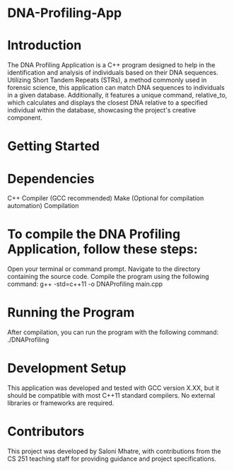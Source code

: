 # DNA-Profiling-App

# Introduction
The DNA Profiling Application is a C++ program designed to help in the identification and analysis of individuals based on their DNA sequences. Utilizing Short Tandem Repeats (STRs), a method commonly used in forensic science, this application can match DNA sequences to individuals in a given database. Additionally, it features a unique command, relative_to, which calculates and displays the closest DNA relative to a specified individual within the database, showcasing the project's creative component.

# Getting Started
   # Dependencies
   C++ Compiler (GCC recommended)
   Make (Optional for compilation automation)
   Compilation

# To compile the DNA Profiling Application, follow these steps:

Open your terminal or command prompt.
Navigate to the directory containing the source code.
Compile the program using the following command:  g++ -std=c++11 -o DNAProfiling main.cpp

# Running the Program

After compilation, you can run the program with the following command:
./DNAProfiling


# Development Setup
This application was developed and tested with GCC version X.XX, but it should be compatible with most C++11 standard compilers. No external libraries or frameworks are required.

# Contributors
This project was developed by Saloni Mhatre, with contributions from the CS 251 teaching staff for providing guidance and project specifications.

